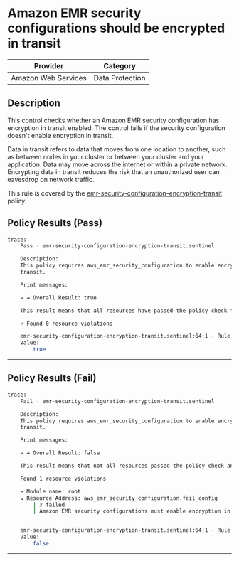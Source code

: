 # Amazon EMR security configurations should be encrypted in transit

| Provider            | Category             |
|---------------------|----------------------|
| Amazon Web Services | Data Protection      |

## Description

This control checks whether an Amazon EMR security configuration has encryption in transit enabled. The control fails if the security configuration doesn't enable encryption in transit.

Data in transit refers to data that moves from one location to another, such as between nodes in your cluster or between your cluster and your application. Data may move across the internet or within a private network. Encrypting data in transit reduces the risk that an unauthorized user can eavesdrop on network traffic.

This rule is covered by the [emr-security-configuration-encryption-transit](../../policies/emr/emr-security-configuration-encryption-transit.sentinel) policy.

## Policy Results (Pass)
```bash
trace:
    Pass - emr-security-configuration-encryption-transit.sentinel

    Description:
    This policy requires aws_emr_security_configuration to enable encryption in
    transit.

    Print messages:

    → → Overall Result: true

    This result means that all resources have passed the policy check for the policy emr-security-configuration-encryption-transit.

    ✓ Found 0 resource violations

    emr-security-configuration-encryption-transit.sentinel:64:1 - Rule "main"
    Value:
        true
```

---

## Policy Results (Fail)
```bash
trace:
    Fail - emr-security-configuration-encryption-transit.sentinel

    Description:
    This policy requires aws_emr_security_configuration to enable encryption in
    transit.

    Print messages:

    → → Overall Result: false

    This result means that not all resources passed the policy check and the protected behavior is not allowed for the policy emr-security-configuration-encryption-transit.

    Found 1 resource violations

    → Module name: root
    ↳ Resource Address: aws_emr_security_configuration.fail_config
        | ✗ failed
        | Amazon EMR security configurations must enable encryption in transit. Refer to https://docs.aws.amazon.com/securityhub/latest/userguide/emr-controls.html#emr-4 for more details.


    emr-security-configuration-encryption-transit.sentinel:64:1 - Rule "main"
    Value:
        false
```

---